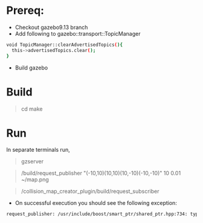 # Prereq:
- Checkout gazebo9.13 branch
- Add following to gazebo::transport::TopicManager
```bash
void TopicManager::clearAdvertisedTopics(){
  this->advertisedTopics.clear();
}
```
- Build gazebo

# Build
> cd <path-to-repo> 
> make 

# Run
In separate terminals run,
> gzserver

> <path-to-repo>/build/request_publisher "(-10,10)(10,10)(10,-10)(-10,-10)" 10 0.01 ~/map.png

> <path-to-repo>/collision_map_creator_plugin/build/request_subscriber

- On successful execution you should see the following exception:
```bash
request_publisher: /usr/include/boost/smart_ptr/shared_ptr.hpp:734: typename boost::detail::sp_member_access<T>::type boost::shared_ptr<T>::operator->() const [with T = gazebo::transport::Publication; typename boost::detail::sp_member_access<T>::type = gazebo::transport::Publication*]: Assertion `px != 0' failed.
```
